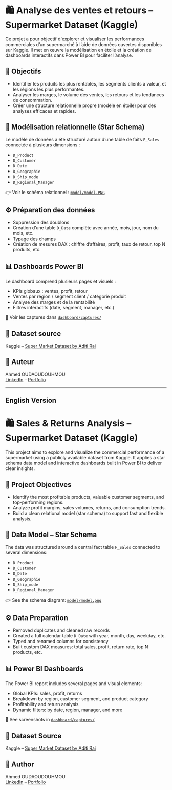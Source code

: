# 🛍️ Analyse des ventes et retours – Supermarket Dataset (Kaggle)

Ce projet a pour objectif d'explorer et visualiser les performances commerciales d’un supermarché à l’aide de données ouvertes disponibles sur Kaggle. Il met en œuvre la modélisation en étoile et la création de dashboards interactifs dans Power BI pour faciliter l’analyse.

## 🎯 Objectifs

- Identifier les produits les plus rentables, les segments clients à valeur, et les régions les plus performantes.
- Analyser les marges, le volume des ventes, les retours et les tendances de consommation.
- Créer une structure relationnelle propre (modèle en étoile) pour des analyses efficaces et rapides.

## 🧱 Modélisation relationnelle (Star Schema)

Le modèle de données a été structuré autour d’une table de faits `F_Sales` connectée à plusieurs dimensions :

- `D_Product`
- `D_Customer`
- `D_Date`
- `D_Geographie`
- `D_Ship_mode`
- `D_Regional_Manager`

👉 Voir le schéma relationnel : [`model/model.PNG`](models)

## ⚙️ Préparation des données

- Suppression des doublons
- Création d’une table `D_Date` complète avec année, mois, jour, nom du mois, etc.
- Typage des champs
- Création de mesures DAX : chiffre d’affaires, profit, taux de retour, top N produits, etc.

## 📊 Dashboards Power BI

Le dashboard comprend plusieurs pages et visuels :
- KPIs globaux : ventes, profit, retour
- Ventes par région / segment client / catégorie produit
- Analyse des marges et de la rentabilité
- Filtres interactifs (date, segment, manager, etc.)

📸 Voir les captures dans [`dashboard/captures/`](dashboard/captures)




## 📎 Dataset source

Kaggle – [Super Market Dataset by Aditi Rai](https://www.kaggle.com/datasets/aditirai2607/super-market-dataset)

## 👤 Auteur

Ahmed OUDAOUDOUHMOU  
[LinkedIn](https://www.linkedin.com/in/ahmed-oudaoudouhmou) – [Portfolio](https://ahmedoudaoudouhmou.github.io/Portfolio)


---


## English Version

# 🛍️ Sales & Returns Analysis – Supermarket Dataset (Kaggle)

This project aims to explore and visualize the commercial performance of a supermarket using a publicly available dataset from Kaggle. It applies a star schema data model and interactive dashboards built in Power BI to deliver clear insights.

## 🎯 Project Objectives

- Identify the most profitable products, valuable customer segments, and top-performing regions.
- Analyze profit margins, sales volumes, returns, and consumption trends.
- Build a clean relational model (star schema) to support fast and flexible analysis.

## 🧱 Data Model – Star Schema

The data was structured around a central fact table `F_Sales` connected to several dimensions:

- `D_Product`
- `D_Customer`
- `D_Date`
- `D_Geographie`
- `D_Ship_mode`
- `D_Regional_Manager`

👉 See the schema diagram: [`model/model.png`](model/model.png)

## ⚙️ Data Preparation

- Removed duplicates and cleaned raw records
- Created a full calendar table `D_Date` with year, month, day, weekday, etc.
- Typed and renamed columns for consistency
- Built custom DAX measures: total sales, profit, return rate, top N products, etc.

## 📊 Power BI Dashboards

The Power BI report includes several pages and visual elements:
- Global KPIs: sales, profit, returns
- Breakdown by region, customer segment, and product category
- Profitability and return analysis
- Dynamic filters: by date, region, manager, and more

📸 See screenshots in [`dashboard/captures/`](dashboard/captures)


## 📎 Dataset Source

Kaggle – [Super Market Dataset by Aditi Rai](https://www.kaggle.com/datasets/aditirai2607/super-market-dataset)

## 👤 Author

Ahmed OUDAOUDOUHMOU  
[LinkedIn](https://www.linkedin.com/in/ahmed-oudaoudouhmou) – [Portfolio](https://ahmedoudaoudouhmou.github.io/Portfolio)


